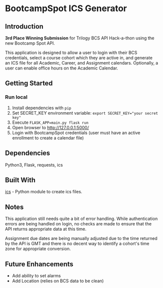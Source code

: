 # BootcampSpot ICS Generator

## Introduction
**3rd Place Winning Submission** for Trilogy BCS API Hack-a-thon using the new Bootcamp Spot API.

This application is designed to allow a user to login with their BCS credentials, select a course cohort which they are active in, and generate an ICS file for all Academic, Career, and Assignment calendars. Optionally, a user can enable office hours on the Academic Calendar.

## Getting Started
### Run local
1. Install dependencies with `pip`
2. Set SECRET_KEY environment variable:
	`export SECRET_KEY="your secret key"`
3. Execute `FLASK_APP=main.py flask run`
4. Open browser to http://127.0.0.1:5000/
5. Login with BootcampSpot credentials (user must have an active enrollment to create a calendar file)

## Dependencies
Python3, Flask, requests, ics

## Built With

[ics](https://github.com/C4ptainCrunch/ics.py) - Python module to create ics files.

## Notes
This application still needs quite a bit of error handling. While authentication errors are being handled on login, no checks are made to ensure that the API returns appropriate data at this time.

Assignment due dates are being manually adjusted due to the time returned by the API is GMT and there is no decent way to identify a cohort's time zone for appropriate conversion.

## Future Enhancements
* Add ability to set alarms
* Add Location (relies on BCS data to be clean)
